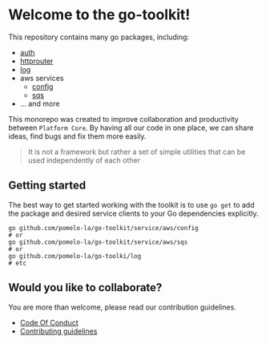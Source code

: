 # Welcome to the go-toolkit!
This repository contains many go packages, including:

- [auth](./auth)
- [httprouter](./httprouter)
- [log](./log)
- aws services
  - [config](./service/aws/config)
  - [sqs](./service/aws/sqs)
- ... and more

This monorepo was created to improve collaboration and productivity between `Platform Core`. 
By having all our code in one place, we can share ideas, find bugs and fix them more easily.

> It is not a framework but rather a set of simple utilities that 
> can be used independently of each other

## Getting started

The best way to get started working with the toolkit is to use `go get` to add the
package and desired service clients to your Go dependencies explicitly.

```shell
go github.com/pomelo-la/go-toolkit/service/aws/config
# or
go github.com/pomelo-la/go-toolkit/service/aws/sqs
# or
go github.com/pomelo-la/go-toolki/log
# etc
```

## Would you like to collaborate?

You are more than welcome, please read our contribution guidelines.

- [Code Of Conduct](./code-of-conduct.md)
- [Contributing guidelines](./CONTRIBUTING.md)
